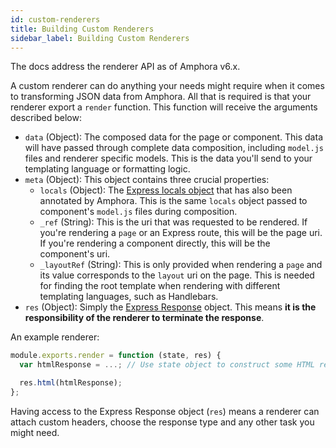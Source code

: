 ```yaml
---
id: custom-renderers
title: Building Custom Renderers
sidebar_label: Building Custom Renderers
---
```


The docs address the renderer API as of Amphora v6.x.

A custom renderer can do anything your needs might require when it comes to transforming JSON data from Amphora. All that is required is that your renderer export a `render` function. This function will receive the arguments described below:

* `data` \(Object\): The composed data for the page or component. This data will have passed through complete data composition, including `model.js` files and renderer specific models. This is the data you'll send to your templating language or formatting logic.
* `meta` \(Object\): This object contains three crucial properties:
  * `locals` \(Object\): The [Express locals object](https://expressjs.com/en/api.html#res.locals) that has also been annotated by Amphora. This is the same `locals` object passed to component's `model.js` files during composition.
  * `_ref` \(String\): This is the uri that was requested to be rendered. If you're rendering a `page` or an Express route, this will be the page uri. If you're rendering a component directly, this will be the component's uri.
  * `_layoutRef` \(String\): This is only provided when rendering a `page` and its value corresponds to the `layout` uri on the page. This is needed for finding the root template when rendering with different templating languages, such as Handlebars.
* `res` \(Object\): Simply the [Express Response](https://expressjs.com/en/4x/api.html#res) object. This means **it is the responsibility of the renderer to terminate the response**.

An example renderer:

```javascript
module.exports.render = function (state, res) {
  var htmlResponse = ...; // Use state object to construct some HTML response..

  res.html(htmlResponse);
};
```

Having access to the Express Response object \(`res`\) means a renderer can attach custom headers, choose the response type and any other task you might need.
